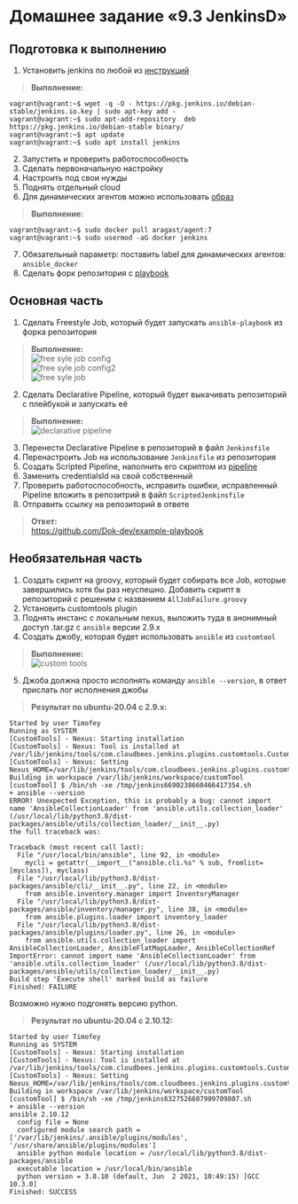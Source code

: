 # Домашнее задание «9.3 JenkinsD»

## Подготовка к выполнению

1. Установить jenkins по любой из [инструкций](https://www.jenkins.io/download/)

> **Выполнение:**   
``` 
vagrant@vagrant:~$ wget -q -O - https://pkg.jenkins.io/debian-stable/jenkins.io.key | sudo apt-key add -
vagrant@vagrant:~$ sudo apt-add-repository  deb https://pkg.jenkins.io/debian-stable binary/
vagrant@vagrant:~$ apt update
vagrant@vagrant:~$ sudo apt install jenkins
``` 
2. Запустить и проверить работоспособность
3. Сделать первоначальную настройку
4. Настроить под свои нужды
5. Поднять отдельный cloud
6. Для динамических агентов можно использовать [образ](https://hub.docker.com/repository/docker/aragast/agent)    

> **Выполнение:**   
``` 
vagrant@vagrant:~$ sudo docker pull aragast/agent:7
vagrant@vagrant:~$ sudo usermod -aG docker jenkins
``` 
7. Обязательный параметр: поставить label для динамических агентов: `ansible_docker`
8.  Сделать форк репозитория с [playbook](https://github.com/aragastmatb/example-playbook)

## Основная часть

1. Сделать Freestyle Job, который будет запускать `ansible-playbook` из форка репозитория

> **Выполнение:**    
> ![free syle job config](free_syle_job_config.png)    
> ![free syle job config2](free_syle_job_config2.png)    
> ![free syle job](free_syle_job.png)    
  
2. Сделать Declarative Pipeline, который будет выкачивать репозиторий с плейбукой и запускать её

> **Выполнение:**    
> ![declarative pipeline](declarative_pipeline.png)   

3. Перенести Declarative Pipeline в репозиторий в файл `Jenkinsfile`
4. Перенастроить Job на использование `Jenkinsfile` из репозитория
5. Создать Scripted Pipeline, наполнить его скриптом из [pipeline](./pipeline)
6. Заменить credentialsId на свой собственный
7. Проверить работоспособность, исправить ошибки, исправленный Pipeline вложить в репозитрий в файл `ScriptedJenkinsfile`
8. Отправить ссылку на репозиторий в ответе

> **Ответ:**    
> https://github.com/Dok-dev/example-playbook

## Необязательная часть

1. Создать скрипт на groovy, который будет собирать все Job, которые завершились хотя бы раз неуспешно. Добавить скрипт в репозиторий с решеним с названием `AllJobFailure.groovy`
2. Установить customtools plugin
3. Поднять инстанс с локальным nexus, выложить туда в анонимный доступ  .tar.gz с `ansible`  версии 2.9.x
4. Создать джобу, которая будет использовать `ansible` из `customtool`

> **Выполнение:**    
> ![custom tools](custom_tools.png)    

5. Джоба должна просто исполнять команду `ansible --version`, в ответ прислать лог исполнения джобы 

> **Результат по ubuntu-20.04 c 2.9.x:**    
```
Started by user Timofey
Running as SYSTEM
[CustomTools] - Nexus: Starting installation
[CustomTools] - Nexus: Tool is installed at /var/lib/jenkins/tools/com.cloudbees.jenkins.plugins.customtools.CustomTool/Nexus/~
[CustomTools] - Nexus: Setting Nexus_HOME=/var/lib/jenkins/tools/com.cloudbees.jenkins.plugins.customtools.CustomTool/Nexus/~
Building in workspace /var/lib/jenkins/workspace/customTool
[customTool] $ /bin/sh -xe /tmp/jenkins6690238660466417354.sh
+ ansible --version
ERROR! Unexpected Exception, this is probably a bug: cannot import name 'AnsibleCollectionLoader' from 'ansible.utils.collection_loader' (/usr/local/lib/python3.8/dist-packages/ansible/utils/collection_loader/__init__.py)
the full traceback was:

Traceback (most recent call last):
  File "/usr/local/bin/ansible", line 92, in <module>
    mycli = getattr(__import__("ansible.cli.%s" % sub, fromlist=[myclass]), myclass)
  File "/usr/local/lib/python3.8/dist-packages/ansible/cli/__init__.py", line 22, in <module>
    from ansible.inventory.manager import InventoryManager
  File "/usr/local/lib/python3.8/dist-packages/ansible/inventory/manager.py", line 38, in <module>
    from ansible.plugins.loader import inventory_loader
  File "/usr/local/lib/python3.8/dist-packages/ansible/plugins/loader.py", line 26, in <module>
    from ansible.utils.collection_loader import AnsibleCollectionLoader, AnsibleFlatMapLoader, AnsibleCollectionRef
ImportError: cannot import name 'AnsibleCollectionLoader' from 'ansible.utils.collection_loader' (/usr/local/lib/python3.8/dist-packages/ansible/utils/collection_loader/__init__.py)
Build step 'Execute shell' marked build as failure
Finished: FAILURE
```
Возможно нужно подгонять версию python.

> **Результат по ubuntu-20.04 c 2.10.12:**    
```
Started by user Timofey
Running as SYSTEM
[CustomTools] - Nexus: Starting installation
[CustomTools] - Nexus: Tool is installed at /var/lib/jenkins/tools/com.cloudbees.jenkins.plugins.customtools.CustomTool/Nexus/~
[CustomTools] - Nexus: Setting Nexus_HOME=/var/lib/jenkins/tools/com.cloudbees.jenkins.plugins.customtools.CustomTool/Nexus/~
Building in workspace /var/lib/jenkins/workspace/customTool
[customTool] $ /bin/sh -xe /tmp/jenkins6327526607909709807.sh
+ ansible --version
ansible 2.10.12
  config file = None
  configured module search path = ['/var/lib/jenkins/.ansible/plugins/modules', '/usr/share/ansible/plugins/modules']
  ansible python module location = /usr/local/lib/python3.8/dist-packages/ansible
  executable location = /usr/local/bin/ansible
  python version = 3.8.10 (default, Jun  2 2021, 10:49:15) [GCC 10.3.0]
Finished: SUCCESS
```

